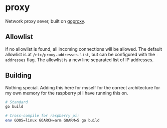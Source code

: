 # proxy

Network proxy sever, built on [goproxy](https://github.com/elazarl/goproxy).

## Allowlist

If no allowlist is found, all incoming connections will be allowed. The default allowlist is at `/etc/proxy.addresses.list`, but can be configured with the `-addresses` flag. The allowlist is a new line separated list of IP addresses.

## Building

Nothing special. Adding this here for myself for the correct architecture for my own memory for the raspberry pi I have running this on.

```bash
# Standard
go build

# Cross-compile for raspberry pi:
env GOOS=linux GOARCH=arm GOARM=5 go build
```